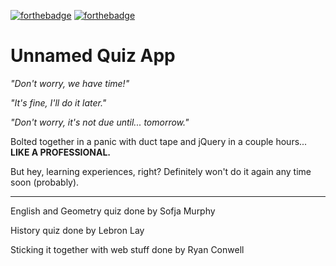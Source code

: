 [![forthebadge](https://forthebadge.com/images/badges/made-with-javascript.svg)](https://forthebadge.com)
[![forthebadge](https://forthebadge.com/images/badges/powered-by-responsibility.svg)](https://forthebadge.com)


# Unnamed Quiz App

*"Don't worry, we have time!"*

*"It's fine, I'll do it later."*

*"Don't worry, it's not due until... tomorrow."*

Bolted together in a panic with duct tape and jQuery in a couple hours...
**LIKE A PROFESSIONAL.**


But hey, learning experiences, right? Definitely won't do it again any time soon (probably).

-----
English and Geometry quiz done by Sofja Murphy

History quiz done by Lebron Lay

Sticking it together with web stuff done by Ryan Conwell
